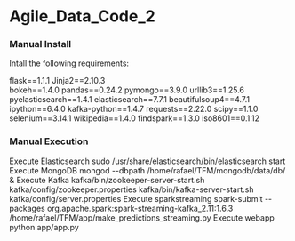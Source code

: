 # Agile_Data_Code_2

### Manual Install

Intall the following requirements:

flask==1.1.1
Jinja2==2.10.3  
bokeh==1.4.0
pandas==0.24.2
pymongo==3.9.0
urllib3==1.25.6
pyelasticsearch==1.4.1
elasticsearch==7.7.1
beautifulsoup4==4.7.1
ipython==6.4.0
kafka-python==1.4.7
requests==2.22.0
scipy==1.1.0
selenium==3.14.1
wikipedia==1.4.0
findspark==1.3.0
iso8601==0.1.12

### Manual Execution
Execute Elasticsearch
sudo /usr/share/elasticsearch/bin/elasticsearch start
Execute MongoDB
mongod --dbpath /home/rafael/TFM/mongodb/data/db/ &
Execute Kafka
kafka/bin/zookeeper-server-start.sh kafka/config/zookeeper.properties
kafka/bin/kafka-server-start.sh kafka/config/server.properties
Execute sparkstreaming
spark-submit --packages org.apache.spark:spark-streaming-kafka_2.11:1.6.3 /home/rafael/TFM/app/make_predictions_streaming.py 
Execute webapp
python app/app.py
